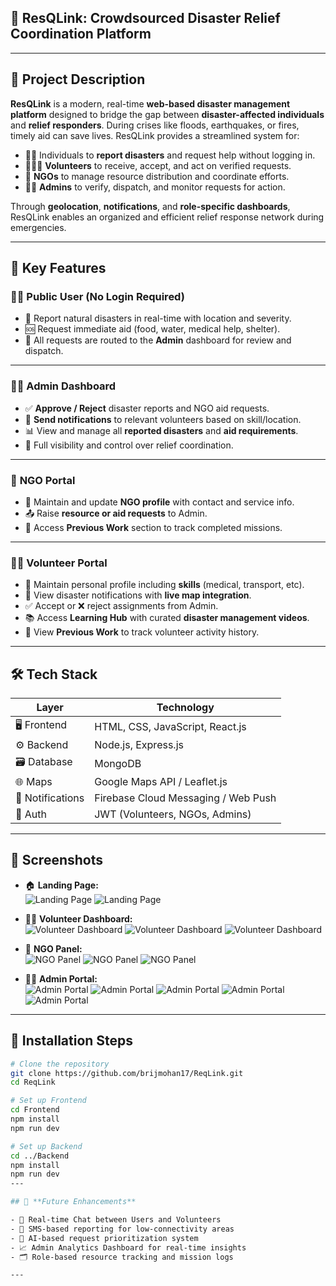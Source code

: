 ## 🚀 **ResQLink: Crowdsourced Disaster Relief Coordination Platform**

---

## 📖 **Project Description**

**ResQLink** is a modern, real-time **web-based disaster management platform** designed to bridge the gap between **disaster-affected individuals** and **relief responders**. During crises like floods, earthquakes, or fires, timely aid can save lives. ResQLink provides a streamlined system for:

- 🧍‍♂️ Individuals to **report disasters** and request help without logging in.
- 🧑‍🤝‍🧑 **Volunteers** to receive, accept, and act on verified requests.
- 🏥 **NGOs** to manage resource distribution and coordinate efforts.
- 🧑‍💼 **Admins** to verify, dispatch, and monitor requests for action.

Through **geolocation**, **notifications**, and **role-specific dashboards**, ResQLink enables an organized and efficient relief response network during emergencies.

---

## 🌟 **Key Features**

### 🙋‍♂️ **Public User (No Login Required)**
- 📍 Report natural disasters in real-time with location and severity.
- 🆘 Request immediate aid (food, water, medical help, shelter).
- 🔄 All requests are routed to the **Admin** dashboard for review and dispatch.

---

### 🧑‍💼 **Admin Dashboard**
- ✅ **Approve / Reject** disaster reports and NGO aid requests.
- 🔔 **Send notifications** to relevant volunteers based on skill/location.
- 📊 View and manage all **reported disasters** and **aid requirements**.
- 🔎 Full visibility and control over relief coordination.

---

### 🏥 **NGO Portal**
- 📝 Maintain and update **NGO profile** with contact and service info.
- 📤 Raise **resource or aid requests** to Admin.
- 📂 Access **Previous Work** section to track completed missions.

---

### 🧑‍🚒 **Volunteer Portal**
- 🧾 Maintain personal profile including **skills** (medical, transport, etc).
- 📍 View disaster notifications with **live map integration**.
- ✅ Accept or ❌ reject assignments from Admin.
- 📚 Access **Learning Hub** with curated **disaster management videos**.
- 📂 View **Previous Work** to track volunteer activity history.

---

## 🛠️ **Tech Stack**

| Layer         | Technology                            |
|--------------|--------------------------------------|
| 🖥️ Frontend   | HTML, CSS, JavaScript, React.js      |
| ⚙️ Backend    | Node.js, Express.js                  |
| 🗃️ Database   | MongoDB                              |
| 🌐 Maps       | Google Maps API / Leaflet.js        |
| 🔔 Notifications | Firebase Cloud Messaging / Web Push |
| 🔐 Auth       | JWT (Volunteers, NGOs, Admins)      |

---

<!--## 🗺️ **System Workflow**-->

<!--```text-->
<!--[User] ➜ Sends Disaster Report ➜ [Admin]-->
<!--                                ➜ Approves & Sends Notification ➜ [Volunteers]-->
<!--                                ➜ Tracks and Logs Activity-->

<!--[User] ➜ Requests Aid ➜ [Admin] ➜ Dispatches to NGOs / Volunteers-->

<!--[NGO] ➜ Sends Requirement ➜ [Admin] ➜ Verifies & Notifies Volunteers-->
<!--```-->

<!------->

## 📸 **Screenshots**

- 🏠 **Landing Page:**  
  ![Landing Page](https://github.com/brijmohan17/Images/blob/main/Land1.png)
  ![Landing Page](https://github.com/brijmohan17/Images/blob/main/land4.png)

- 🧑‍🦒 **Volunteer Dashboard:**  
  ![Volunteer Dashboard](https://github.com/brijmohan17/Images/blob/main/vol2.png)
  ![Volunteer Dashboard](https://github.com/brijmohan17/Images/blob/main/vol3.png)
  ![Volunteer Dashboard](https://github.com/brijmohan17/Images/blob/main/vol4.png)

- 🏥 **NGO Panel:**  
  ![NGO Panel](https://github.com/brijmohan17/Images/blob/main/n1.png)
  ![NGO Panel](https://github.com/brijmohan17/Images/blob/main/n2.png)
  ![NGO Panel](https://github.com/brijmohan17/Images/blob/main/n3.png)

- 🧑‍💼 **Admin Portal:**  
  ![Admin Portal](https://github.com/brijmohan17/Images/blob/main/ad1.png)
  ![Admin Portal](https://github.com/brijmohan17/Images/blob/main/ad2.png)
  ![Admin Portal](https://github.com/brijmohan17/Images/blob/main/ad3.png)
  ![Admin Portal](https://github.com/brijmohan17/Images/blob/main/ad4.png)
  ![Admin Portal](https://github.com/brijmohan17/Images/blob/main/ad5.png)

---

## 🔧 **Installation Steps**

```sh
# Clone the repository
git clone https://github.com/brijmohan17/ReqLink.git
cd ReqLink

# Set up Frontend
cd Frontend
npm install
npm run dev

# Set up Backend
cd ../Backend
npm install
npm run dev     
---

## 🚀 **Future Enhancements**

- 💬 Real-time Chat between Users and Volunteers  
- 📲 SMS-based reporting for low-connectivity areas  
- 🧠 AI-based request prioritization system  
- 📈 Admin Analytics Dashboard for real-time insights  
- 🗂️ Role-based resource tracking and mission logs  

---
```

